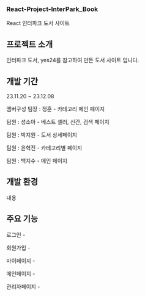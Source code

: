 ### React-Project-InterPark_Book

React 인터파크 도서 사이트

## 프로젝트 소개

인터파크 도서, yes24를 참고하여 만든 도서 사이트 입니다. 

## 개발 기간

23.11.20 ~ 23.12.08

멤버구성
팀장 : 정훈 - 카테고리 메인 페이지

팀원 : 성소아 - 베스트 셀러, 신간, 검색 페이지

팀원 : 박지원 - 도서 상세페이지

팀원 : 윤혁진 - 카테고리별 페이지

팀원 : 백지수 - 메인 페이지

## 개발 환경
내용

## 주요 기능

로그인 - 

회원가입 - 

마이페이지 - 

메인페이지 - 

관리자페이지 - 

